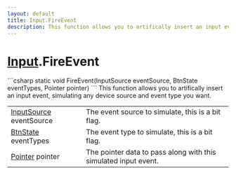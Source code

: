 ```yaml
---
layout: default
title: Input.FireEvent
description: This function allows you to artifically insert an input event, simulating any device source and event type you want.
---
```

# [Input]({{site.url}}/Pages/StereoKit/Input.html).FireEvent

<div class='signature' markdown='1'>
```csharp
static void FireEvent(InputSource eventSource, BtnState eventTypes, Pointer pointer)
```
This function allows you to artifically insert an input
event, simulating any device source and event type you want.
</div>

|  |  |
|--|--|
|[InputSource]({{site.url}}/Pages/StereoKit/InputSource.html) eventSource|The event source to simulate, this is a             bit flag.|
|[BtnState]({{site.url}}/Pages/StereoKit/BtnState.html) eventTypes|The event type to simulate, this is a bit             flag.|
|[Pointer]({{site.url}}/Pages/StereoKit/Pointer.html) pointer|The pointer data to pass along with this             simulated input event.|





